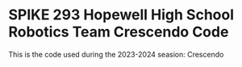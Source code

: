 # SPIKE 293 Hopewell High School Robotics Team Crescendo Code

This is the code used during the 2023-2024 seasion: Crescendo
